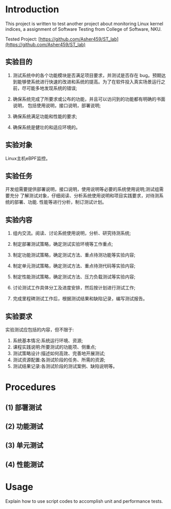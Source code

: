 # Introduction

This project is written to test another project about monitoring Linux kernel indices, a assignment of Software Testing from College of Software, NKU.

Tested Project: [https://github.com/Asher459/ST_lab](https://github.com/Asher459/ST_lab)

## 实验目的

1. 测试系统中的各个功能模块是否满足项目要求，并测试是否存在 bug。预期达到能够使系统进行快速的改进和系统的提高。为了在软件投入真实场景运行之前，尽可能多地发现系统的错误;

2. 确保系统完成了所要求或公布的功能，并且可以访问到的功能都有明确的书面说明， 包括使用说明，接口说明，部署说明;

3. 确保系统满足功能和性能的要求;

4. 确保系统是健壮的和适应环境的。

## 实验对象

Linux主机eBPF监控。

## 实验任务

开发组需要提供部署说明，接口说明，使用说明等必要的系统使用说明;测试组需要充分 了解测试对象，仔细阅读、分析系统使用说明和项目实践要求，对待测系统的部署、功能. 性能等进行分析，制订测试计划。

## 实验内容

1. 组内交流。阅读、讨论系统使用说明，分析、研究待测系统;

2. 制定部署测试策略，确定测试实验环境等工作重点;

3. 制定功能测试策略，确定测试方法、重点待测功能等实验内容;

4. 制定单元测试策略，确定测试方法、重点待测代码等实验内容;

5. 制定性能测试策略，确定测试方法、压力负载测试等实验内容;

7. 讨论测试工作具体分工及进度安排，然后按计划进行测试工作;

8. 完成里程碑测试工作后，根据测试结果和缺陷记录，编写测试报告。

## 实验要求

实验测试应包括的内容，但不限于:


1. 系统基本情况:系统运行环境、资源;
2. 课程实践说明:所要测试的功能项、侧重点;
3. 测试策略设计:描述如何高效、完善地开展测试;
4. 测试资源配置:各测试阶段的任务、所需的资源;
5. 测试结果记录:各测试阶段的测试案例、缺陷说明等。

# Procedures

## (1) 部署测试

## (2) 功能测试

## (3) 单元测试

## (4) 性能测试

# Usage

Explain how to use script codes to accomplish unit and performance tests.